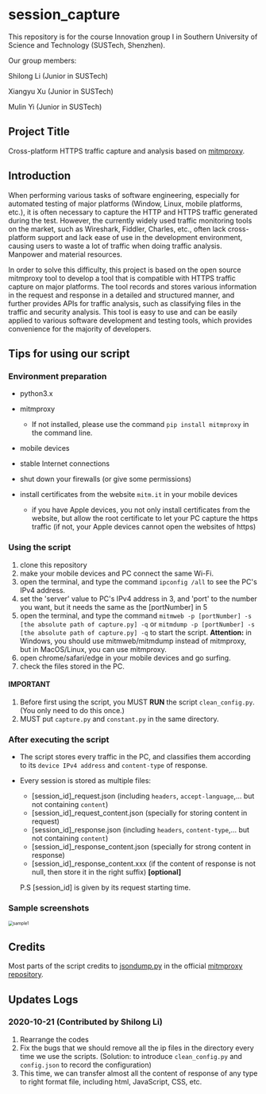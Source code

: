 # session_capture

This repository is for the course Innovation group I in Southern University of Science and Technology (SUSTech, Shenzhen).

Our group members:

Shilong Li (Junior in SUSTech)

Xiangyu Xu (Junior in SUSTech)

Mulin Yi (Junior in SUSTech)

## Project Title

Cross-platform HTTPS traffic capture and analysis based on [mitmproxy](https://github.com/mitmproxy/mitmproxy/).

## Introduction

When performing various tasks of software engineering, especially for automated testing of major platforms (Window, Linux, mobile platforms, etc.), it is often necessary to capture the HTTP and HTTPS traffic generated during the test.  However, the currently widely used traffic monitoring tools on the market, such as Wireshark, Fiddler, Charles, etc., often lack cross-platform support and lack ease of use in the development environment, causing users to waste a lot of traffic when doing traffic analysis.  Manpower and material resources.

In order to solve this difficulty, this project is based on the open source mitmproxy tool to develop a tool that is compatible with HTTPS traffic capture on major platforms. The tool records and stores various information in the request and response in a detailed and structured manner, and further provides APIs for traffic analysis, such as classifying files in the traffic and security analysis. This tool is easy to use and can be easily applied to various software development and testing tools, which provides convenience for the majority of developers.

## Tips for using our script

### Environment preparation

- python3.x

- mitmproxy
  - If not installed, please use the command `pip install mitmproxy` in the command line.

- mobile devices

- stable Internet connections

- shut down your firewalls (or give some permissions)
- install certificates from the website `mitm.it` in your mobile devices
  - if you have Apple devices, you not only install certificates from the website, but allow the root certificate to let your PC capture the https traffic (if not, your Apple devices cannot open the websites of https)

### Using the script

1. clone this repository
2. make your mobile devices and PC connect the same Wi-Fi.
3. open the terminal, and type the command `ipconfig /all` to see the PC's IPv4 address.
4. set the 'server' value to PC's IPv4 address in 3, and 'port' to the number you want, but it needs the same as the [portNumber] in 5
5. open the terminal, and type the command `mitmweb -p [portNumber] -s [the absolute path of capture.py] -q` or `mitmdump -p [portNumber] -s [the absolute path of capture.py] -q` to start the script. **Attention:** in Windows, you should use mitmweb/mitmdump instead of mitmproxy, but in MacOS/Linux, you can use mitmproxy.
6. open chrome/safari/edge in your mobile devices and go surfing.
7. check the files stored in the PC.

#### IMPORTANT

1. Before first using the script, you MUST **RUN** the script `clean_config.py`. (You only need to do this once.)
2. MUST put `capture.py` and `constant.py` in the same directory.



### After executing the script

- The script stores every traffic in the PC, and classifies them according to its `device IPv4 address` and `content-type` of response.

- Every session is stored as multiple files:
  - [session_id]_request.json (including `headers`, `accept-language`,... but not containing `content`)
  - [session_id]_request_content.json (specially for storing content in request)
  - [session_id]_response.json (including `headers`, `content-type`,... but not containing `content`)
  - [session_id]_response_content.json (specially for strong content in response)
  - [session_id]_response_content.xxx (if the content of response is not null, then store it in the right suffix) **[optional]**
  
  P.S [session_id] is given by its request starting time.

### Sample screenshots

<img src=".\img\img1.png" alt="sample1" style="zoom:60%;" />

## Credits

Most parts of the script credits to [jsondump.py](https://github.com/mitmproxy/mitmproxy/blob/master/examples/contrib/jsondump.py) in the official [mitmproxy repository](https://github.com/mitmproxy/mitmproxy/).

## Updates Logs

### 2020-10-21 (Contributed by Shilong Li)

1. Rearrange the codes
2. Fix the bugs that we should remove all the ip files in the directory every time we use the scripts. (Solution: to introduce `clean_config.py` and `config.json` to record the configuration)
3. This time, we can transfer almost all the content of response of any type to right format file, including html, JavaScript, CSS, etc.